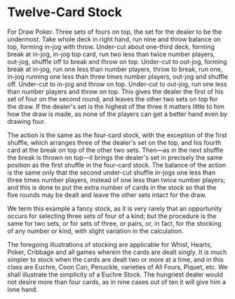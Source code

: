 # Twelve-Card Stock

For Draw Poker. Three sets of fours on top, the set for the dealer to be the undermost. Take whole deck in right hand, run nine and throw balance on top, forming in-jog with throw. Under-cut about one-third deck, forming break at in-jog, in-jog top card, run two less than twice number players, out-jog, shuffle off to break and throw on top. Under-cut to out-jog, forming break at in-jog, run one less than number players, throw to break, run one, in-jog running one less than three times number players, out-jog and shuffle off. Under-cut to in-jog and throw on top. Under-cut to out-jog, run one less than number players and throw on top. This gives the dealer the first of his set of four on the second round, and leaves the other two sets on top for the draw. If the dealer's set is the highest of the three it matters little to him how the draw is made, as none of the players can get a better hand even by drawing four.

The action is the same as the four-card stock, with the exception of the first shuffle, which arranges three of the dealer's set on the top, and his fourth card at the break on top of the other two sets. Then—as in the next shuffle the break is thrown on top—it brings the dealer's set in precisely the same position as the first shuffle in the four-card stock. The balance of the action is the same only that the second under-cut shuffle in-jogs one less than three times number players, instead of one less than twice number players; and this is done to put the extra number of cards in the stock so that the five rounds may be dealt and leave the other sets intact for the draw.

We term this example a fancy stock, as it is very rarely that an opportunity occurs for selecting three sets of four of a kind; but the procedure is the same for two sets, or for sets of three, or pairs, or, in fact, for the stocking of any number or kind, with slight variation in the calculation.

The foregoing illustrations of stocking are applicable for Whist, Hearts, Poker, Cribbage and all games wherein the cards are dealt singly. It is much simpler to stock when the cards are dealt two or more at a time, and in this class are Euchre, Coon Can, Penuckle, varieties of All Fours, Piquet, etc. We shall illustrate the simplicity of a Euchre Stock. The hungriest dealer would not desire more than four cards, as in nine cases out of ten it will give him a lone hand.

